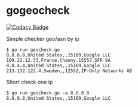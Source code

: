 # gogeocheck

[![Codacy Badge](https://api.codacy.com/project/badge/Grade/bcc48a7ab8a14d9ea31466ac03d8c12b)](https://app.codacy.com/app/MonaxGT/gogeocheck?utm_source=github.com&utm_medium=referral&utm_content=MonaxGT/gogeocheck&utm_campaign=Badge_Grade_Dashboard)

Simple checker geo/asn by ip

``` 
$ go run geocheck.go 
8.8.8.8,United States,,15169,Google LLC
109.22.12.33,France,Chauny,15557,SFR SA
8.8.4.4,United States,,15169,Google LLC
213.132.122.4,Sweden,,12552,IP-Only Networks AB
```

Short check one ip
```
$ go run geocheck.go -a 8.8.8.8
8.8.8.8,United States,,15169,Google LLC
```

